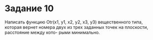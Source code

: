 # Задание 10

Написать функцию Otr(x1, y1, x2, y2, х3, у3) вещественного типа, которая вернет номера двух из трех заданных точек на плоскости, расстояние между кото- рыми минимально.